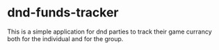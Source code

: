 # dnd-funds-tracker
This is a simple application for dnd parties to track their game currancy both for the individual and for the group.
